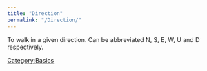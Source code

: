 ```yaml
---
title: "Direction"
permalink: "/Direction/"
---
```


To walk in a given direction. Can be abbreviated N, S, E, W, U and D
respectively.

[Category:Basics](Category:Basics "wikilink")
